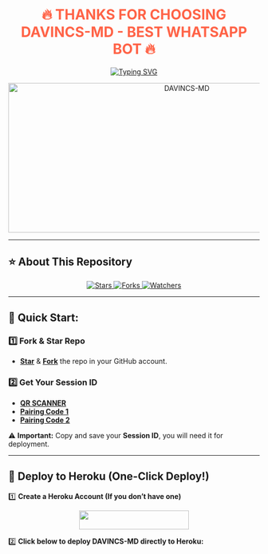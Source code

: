 <h1 align="center" style="color: #FF6347;">🔥 THANKS FOR CHOOSING DAVINCS-MD - BEST WHATSAPP BOT 🔥</h1>

<p align="center">
  <a href="https://git.io/typing-svg">
    <img src="https://readme-typing-svg.demolab.com?font=Black+Ops+One&size=50&pause=1000&color=1BAFBAFF&center=true&width=910&height=100&lines=HELLO+THIS+IS+DAVINCS-MD; BEST++WHATSAPP+BOT;CREATED+BY+ALLAN+DAVINCS;RELEASED+01.4.2025;" alt="Typing SVG" />
  </a>
</p>

<p align="center">
  <img alt="DAVINCS-MD" width="700" height="300" src="https://files.catbox.moe/cwag4p.jpg">
</p>

---

## ⭐ **About This Repository**
<p align="center">
  <a href="https://github.com/9Wish882/DAVINCS-MD/stargazers">
    <img src="https://img.shields.io/github/stars/9Wish882/DAVINCS-MD?style=for-the-badge&logo=github&color=ff9800" alt="Stars" />
  </a>
  <a href="https://github.com/9Wish882/DAVINCS-MD/network/members">
    <img src="https://img.shields.io/github/forks/9Wish882/DAVINCS-MD?style=for-the-badge&logo=github&color=4CAF50" alt="Forks" />
  </a>
  <a href="https://github.com/9Wish882/DAVINCS-MD/watchers">
    <img src="https://img.shields.io/github/watchers/9Wish882/DAVINCS-MD?style=for-the-badge&logo=github&color=2196F3" alt="Watchers" />
  </a>
</p>

---

## 🚀 **Quick Start:**

### 1️⃣ **Fork & Star Repo**
- **[Star](https://github.com/9Wish882/DAVINCS-MD)** & **[Fork](https://github.com/9Wish882/DAVINCS-MD/forks)** the repo in your GitHub account.

### 2️⃣ **Get Your Session ID**
- **[QR SCANNER](https://the-flash-scanner.onrender.com/)**
- **[Pairing Code 1](https://king-france.vercel.app/)**
- **[Pairing Code 2](https://the-flash-md-sessions.onrender.com/pair)**  

⚠️ **Important:** Copy and save your **Session ID**, you will need it for deployment.

---

## 🚀 **Deploy to Heroku (One-Click Deploy!)**
1️⃣ **Create a Heroku Account (If you don’t have one)**  
   <p align="center">
     <a href="https://signup.heroku.com">
       <img src="https://img.shields.io/badge/Create%20Account%20Now-blue?style=for-the-badge&logo=heroku" width="220" height="38.45"/>
     </a>
   </p>

2️⃣ **Click below to deploy DAVINCS-MD directly to Heroku:**  
   <p align="center">
     <a href="https://heroku.com/deploy?template=https://github.com/9Wish882/DAVINCS-MD">
       <img src="
